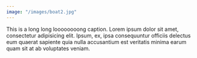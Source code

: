 ```yaml
---
image: "/images/boat2.jpg"
---
```

This is a long long loooooooong caption. Lorem ipsum dolor sit amet, consectetur adipisicing elit. Ipsum, ex, ipsa consequuntur officiis delectus eum quaerat sapiente quia nulla accusantium est veritatis minima earum quam sit at ab voluptates veniam.